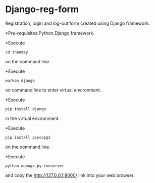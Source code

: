 # Django-reg-form
Registration, login and log-out form created using Django framework.

*Pre-requisites:Python,Django framework.

*Execute 
```
cd thanmay
```
on the command line.

*Execute  
```
workon django
```
on command line to enter virtual environment.

*Execute 
```
pip install django
```
in the virtual environment.

*Execute  
```
pip install psycopg2
```
on the command line.

*Execute 
```
python manage.py runserver 
```
and copy the http://127.0.0.1:8000/ link into your web browser.


